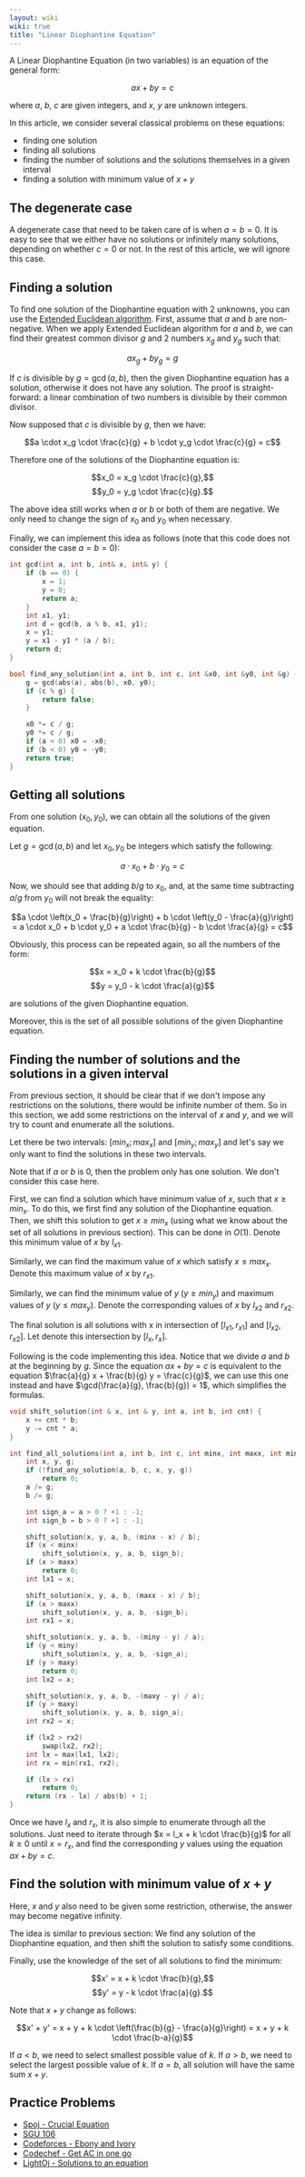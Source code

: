 ```yaml
---
layout: wiki
wiki: true
title: "Linear Diophantine Equation"
---
```



A Linear Diophantine Equation (in two variables) is an equation of the general form:

$$ax + by = c$$

where $a$, $b$, $c$ are given integers, and $x$, $y$ are unknown integers.

In this article, we consider several classical problems on these equations:

* finding one solution
* finding all solutions
* finding the number of solutions and the solutions themselves in a given interval
* finding a solution with minimum value of $x + y$

## The degenerate case

A degenerate case that need to be taken care of is when $a = b = 0$. It is easy to see that we either have no solutions or infinitely many solutions, depending on whether $c = 0$ or not. In the rest of this article, we will ignore this case.

## Finding a solution

To find one solution of the Diophantine equation with 2 unknowns, you can use the [Extended Euclidean algorithm](algebra/extended-euclid-algorithm). First, assume that $a$ and $b$ are non-negative. When we apply Extended Euclidean algorithm for $a$ and $b$, we can find their greatest common divisor $g$ and 2 numbers $x_g$ and $y_g$ such that:

$$a x_g + b y_g = g$$

If $c$ is divisible by $g = \gcd(a, b)$, then the given Diophantine equation has a solution, otherwise it does not have any solution. The proof is straight-forward: a linear combination of two numbers is divisible by their common divisor.

Now supposed that $c$ is divisible by $g$, then we have:

$$a \cdot x_g \cdot \frac{c}{g} + b \cdot y_g \cdot \frac{c}{g} = c$$

Therefore one of the solutions of the Diophantine equation is:

$$x_0 = x_g \cdot \frac{c}{g},$$
$$y_0 = y_g \cdot \frac{c}{g}.$$

The above idea still works when $a$ or $b$ or both of them are negative. We only need to change the sign of $x_0$ and $y_0$ when necessary.

Finally, we can implement this idea as follows (note that this code does not consider the case $a = b = 0$):

```cpp
int gcd(int a, int b, int& x, int& y) {
    if (b == 0) {
        x = 1;
        y = 0;
        return a;
    }
    int x1, y1;
    int d = gcd(b, a % b, x1, y1);
    x = y1;
    y = x1 - y1 * (a / b);
    return d;
}

bool find_any_solution(int a, int b, int c, int &x0, int &y0, int &g) {
    g = gcd(abs(a), abs(b), x0, y0);
    if (c % g) {
        return false;
    }

    x0 *= c / g;
    y0 *= c / g;
    if (a < 0) x0 = -x0;
    if (b < 0) y0 = -y0;
    return true;
}
```

## Getting all solutions

From one solution $(x_0, y_0)$, we can obtain all the solutions of the given equation.

Let $g = \gcd(a, b)$ and let $x_0, y_0$ be integers which satisfy the following:

$$a \cdot x_0 + b \cdot y_0 = c$$

Now, we should see that adding $b / g$ to $x_0$, and, at the same time subtracting $a / g$ from $y_0$ will not break the equality:

$$a \cdot \left(x_0 + \frac{b}{g}\right) + b \cdot \left(y_0 - \frac{a}{g}\right) = a \cdot x_0 + b \cdot y_0 + a \cdot \frac{b}{g} - b \cdot \frac{a}{g} = c$$

Obviously, this process can be repeated again, so all the numbers of the form:

$$x = x_0 + k \cdot \frac{b}{g}$$
$$y = y_0 - k \cdot \frac{a}{g}$$

are solutions of the given Diophantine equation.

Moreover, this is the set of all possible solutions of the given Diophantine equation.

## Finding the number of solutions and the solutions in a given interval

From previous section, it should be clear that if we don't impose any restrictions on the solutions, there would be infinite number of them. So in this section, we add some restrictions on the interval of $x$ and $y$, and we will try to count and enumerate all the solutions.

Let there be two intervals: $[min_x; max_x]$ and $[min_y; max_y]$ and let's say we only want to find the solutions in these two intervals.

Note that if $a$ or $b$ is $0$, then the problem only has one solution. We don't consider this case here.

First, we can find a solution which have minimum value of $x$, such that $x \ge min_x$. To do this, we first find any solution of the Diophantine equation. Then, we shift this solution to get $x \ge min_x$ (using what we know about the set of all solutions in previous section). This can be done in $O(1)$.
Denote this minimum value of $x$ by $l_{x1}$.

Similarly, we can find the maximum value of $x$ which satisfy $x \le max_x$. Denote this maximum value of $x$ by $r_{x1}$.

Similarly, we can find the minimum value of $y$ $(y \ge min_y)$ and maximum values of $y$ $(y \le max_y)$. Denote the corresponding values of $x$ by $l_{x2}$ and $r_{x2}$.

The final solution is all solutions with x in intersection of $[l_{x1}, r_{x1}]$ and $[l_{x2}, r_{x2}]$. Let denote this intersection by $[l_x, r_x]$.

Following is the code implementing this idea.
Notice that we divide $a$ and $b$ at the beginning by $g$.
Since the equation $a x + b y = c$ is equivalent to the equation $\frac{a}{g} x + \frac{b}{g} y = \frac{c}{g}$, we can use this one instead and have $\gcd(\frac{a}{g}, \frac{b}{g}) = 1$, which simplifies the formulas.

```cpp
void shift_solution(int & x, int & y, int a, int b, int cnt) {
    x += cnt * b;
    y -= cnt * a;
}

int find_all_solutions(int a, int b, int c, int minx, int maxx, int miny, int maxy) {
    int x, y, g;
    if (!find_any_solution(a, b, c, x, y, g))
        return 0;
    a /= g;
    b /= g;

    int sign_a = a > 0 ? +1 : -1;
    int sign_b = b > 0 ? +1 : -1;

    shift_solution(x, y, a, b, (minx - x) / b);
    if (x < minx)
        shift_solution(x, y, a, b, sign_b);
    if (x > maxx)
        return 0;
    int lx1 = x;

    shift_solution(x, y, a, b, (maxx - x) / b);
    if (x > maxx)
        shift_solution(x, y, a, b, -sign_b);
    int rx1 = x;

    shift_solution(x, y, a, b, -(miny - y) / a);
    if (y < miny)
        shift_solution(x, y, a, b, -sign_a);
    if (y > maxy)
        return 0;
    int lx2 = x;

    shift_solution(x, y, a, b, -(maxy - y) / a);
    if (y > maxy)
        shift_solution(x, y, a, b, sign_a);
    int rx2 = x;

    if (lx2 > rx2)
        swap(lx2, rx2);
    int lx = max(lx1, lx2);
    int rx = min(rx1, rx2);

    if (lx > rx)
        return 0;
    return (rx - lx) / abs(b) + 1;
}
```

Once we have $l_x$ and $r_x$, it is also simple to enumerate through all the solutions. Just need to iterate through $x = l_x + k \cdot \frac{b}{g}$ for all $k \ge 0$ until $x = r_x$, and find the corresponding $y$ values using the equation $a x + b y = c$.

## Find the solution with minimum value of $x + y$

Here, $x$ and $y$ also need to be given some restriction, otherwise, the answer may become negative infinity.

The idea is similar to previous section: We find any solution of the Diophantine equation, and then shift the solution to satisfy some conditions.

Finally, use the knowledge of the set of all solutions to find the minimum:

$$x' = x + k \cdot \frac{b}{g},$$
$$y' = y - k \cdot \frac{a}{g}.$$

Note that $x + y$ change as follows:

$$x' + y' = x + y + k \cdot \left(\frac{b}{g} - \frac{a}{g}\right) = x + y + k \cdot \frac{b-a}{g}$$

If $a < b$, we need to select smallest possible value of $k$. If $a > b$, we need to select the largest possible value of $k$. If $a = b$, all solution will have the same sum $x + y$.

## Practice Problems

* [Spoj - Crucial Equation](http://www.spoj.com/problems/CEQU/)
* [SGU 106](http://codeforces.com/problemsets/acmsguru/problem/99999/106)
* [Codeforces - Ebony and Ivory](http://codeforces.com/contest/633/problem/A)
* [Codechef - Get AC in one go](https://www.codechef.com/problems/COPR16G)
* [LightOj - Solutions to an equation](http://www.lightoj.com/volume_showproblem.php?problem=1306)

